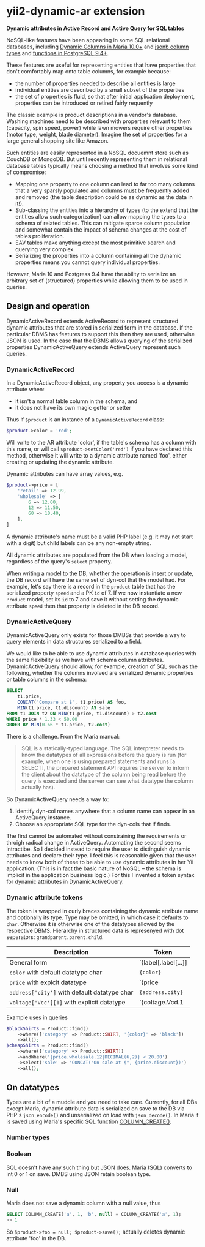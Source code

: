 # yii2-dynamic-ar extension

**Dynamic attributes in Active Record and Active Query for SQL tables**


NoSQL-like features have been appearing in some SQL relational databases, including [Dynamic Columns in Maria 10.0+](https://mariadb.com/kb/en/mariadb/dynamic-columns/)
and
[jsonb column types](http://www.postgresql.org/docs/9.4/static/datatype-json.html)
and
[functions in PostgreSQL 9.4+](http://www.postgresql.org/docs/9.4/static/functions-json.html).

These features are useful for representing entities that have properties that don't comfortably map onto table columns, for example because:

- the number of properties needed to describe all entities is large
- individual entities are described by a small subset of the properties
- the set of properties is fluid, so that after initial application deployment, properties can be introduced or retired fairly requently

The classic example is
product descriptions in a vendor's database. Washing machines need to be described
with properties relevant to them (capacity, spin speed, power) while lawn mowers
require other properties (motor type, weight, blade diameter). Imagine the set of properties for a large general shopping site like Amazon.

Such entities are easily represented in a NoSQL docuemnt store such as CouchDB or MongoDB. But until recently representing them in relational database tables typically means choosing a method that involves some kind of compromise:

- Mapping one property to one column can lead to far too many columns that a very sparsly populated and columns must be frequently added and removed (the table description could be as dynamic as the data in it!).
- Sub-classing the entities into a hierarchy of types (to the extend that the entities allow such categorization) can allow mapping the types to a schema of related tables. This can mitigate sparce column population and somewhat contain the impact of schema changes at the cost of tables proliferation. 
- EAV tables make anything except the most primitive search and querying very complex.
- Serializing the properties into a column containing all the dynamic properties means you cannot query individual properties.

However, Maria 10 and Postgress 9.4 have the ability to serialize an arbitrary set of (structured) properties while allowing them to be used in queries.


## Design and operation

DynamicActiveRecord extends ActiveRecord to represent structured dynamic attributes that are stored in serialized form in the database. If the particular DBMS has features to support this then they are used, otherwise JSON is used. In the case that the DBMS allows querying of the serialized properties DynamicActiveQuery extends ActiveQuery represent such queries.

### DynamicActiveRecord

In a DynamicActiveRecord object, any property you access is a dynamic attribute when:

- it isn't a normal table column in the schema, and
- it does not have its own magic getter or setter

Thus if `$product` is an instance of a `DynamicActiveRecord` class:

```php
$product->color = 'red';
```

Will write to the AR attribute 'color', if the table's schema has a column with
this name, or
will call `$product->setColor('red')` if you have declared this method, otherwise it will
write to a dynamic attribute named 'foo', either creating or updating the dynamic attribute.

Dynamic attributes can have array values, e.g.

```php
$product->price = [
    'retail' => 12.99,
    'wholesale' => [
        6 => 12.00,
        12 => 11.50,
        60 => 10.40,
    ],
]
```

A dynamic attribute's name must be a valid PHP label (e.g. it may not start with a digit) but child
labels can be any non-empty string.

All dynamic attributes are populated from the DB when loading a model, regardless of the query's `select` property.

When writing a model to the DB, whether the operation is insert or update, the DB record will have
the same set of dyn-col that the model had. For example, let's say there is a record in the `product` table that has the serialized property `speed` and a PK `id` of 7. If we now instantiate a new `Product` model, set its `id` to 7 and save it without setting the dynamic attribute `speed` then that property is deleted in the DB record.

### DynamicActiveQuery

DynamicActiveQuery only exists for those DMBSs that provide a way to query elements in data structures serialized to a field.

We would like to be able to use dynamic attributes in database queries with the same flexibility as we have with schema column
attributes. DynamicActiveQuery should allow, for example, creation of SQL such as the following, whether
the columns involved are serialized dynamic properties or table columns in the schema:

```sql
SELECT 
	t1.price,
	CONCAT('Compare at $', t1.price) AS foo, 
	MIN(t1.price, t1.discount) AS sale
FROM t1 JOIN t2 ON MIN(t1.price, t1.discount) > t2.cost
WHERE price * 1.33 < 50.00
ORDER BY MIN(0.66 * t1.price, t2.cost)
```

There is a challenge. From the Maria manual:

> SQL is a statically-typed language. The SQL interpreter needs to know the datatypes of
all expressions before the query is run (for example, when one is using prepared statements
and runs [a SELECT], the prepared statement API requires the server to inform the client
about the datatype of the column being read before the query is executed and the server can
see what datatype the column actually has).

So DynamicActiveQuery needs a way to:

1. Identify dyn-col names anywhere that a column name can appear in an ActiveQuery instance.
1. Choose an appropriate SQL type for the dyn-cols that if finds.

The first cannot be automated without constraining the requirements or throigh radical change in ActiveQuery. Automating the second seems intractibe. So I decided instead to require the user to distinguish dynamic attributes and
declare their type. I feel this is reasonable given that the user needs to know both
of these to be able to use dynamic attributes in her Yii application. (This is in fact the
basic nature of NoSQL – the schema is implicit in the application business logic.) For this I invented a token syntax for dynamic attributes in DynamicActiveQuery. 

### Dynamic attribute tokens

The token is wrapped in curly braces containing the dynamic attribute name and optionally its type. Type may be omitted, in which case it defaults to `char`. Otherwise it is otherwise one of the datatypes allowed by the respective DBMS. Hierarchy in structured data is represenyed with dot separators: `grandparent.parent.child`.

Description | Token
--- | ---
General form | `{label[.label[...]]|type}`
`color` with default datatype char | `{color}`
`price` with explcit datatype | `{price|DECIMAL(5,2)}`
`address['city']` with default datatype char | `{address.city}`
`voltage['Vcc'][1]` with explicit datatype | `{coltage.Vcd.1|DOUBLE}`

Example uses in queries

```php
$blackShirts = Product::find()
    ->where(['category' => Product::SHIRT, '{color}' => 'black'])
    ->all();
$cheapShirts = Product::find()
    ->where(['category' => Product::SHIRT])
    ->andWhere('{price.wholesale.12|DECIMAL(6,2)} < 20.00')
    ->select('sale' => 'CONCAT("On sale at $", {price.discount})')
    ->all();
```

## On datatypes

Types are a bit of a muddle and you need to take care. Currently, for all DBs except Maria, dynamic attribute data is serialized on save to the DB via PHP's `json_encode()` and unserialized on load with `json_decode()`. In Maria it is saved using Maria's specific SQL function [COLUMN_CREATE()](https://mariadb.com/kb/en/mariadb/dynamic-columns/).

### Number types



### Boolean

SQL doesn't have any such thing but JSON does. Maria (SQL) converts to int 0 or 1 on save. DMBS using JSON retain boolean type.

### Null

Maria does not save a dynamic column with a null value, thus

```sql
SELECT COLUMN_CREATE('a', 1, 'b', null) = COLUMN_CREATE('a', 1);
>> 1
```

So `$product->foo = null; $product->save();` actually deletes dynamic attribute 'foo' in the DB.

